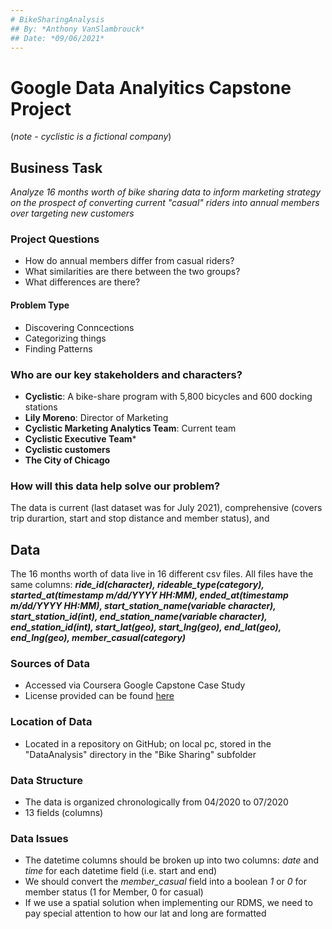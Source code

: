 ```yaml
---
# BikeSharingAnalysis
## By: *Anthony VanSlambrouck*
## Date: *09/06/2021*
---
```

# Google Data Analyitics Capstone Project

(*note - cyclistic is a fictional company*)
## Business Task 
*Analyze 16 months worth of bike sharing data to inform marketing strategy on the prospect of converting current "casual" riders into annual members over targeting new customers*
### Project Questions
- How do annual members differ from casual riders?
- What similarities are there between the two groups?
- What differences are there?
#### Problem Type
- Discovering Conncections
- Categorizing things
- Finding Patterns
### Who are our key stakeholders and characters?
- **Cyclistic**: A bike-share program with 5,800 bicycles and 600 docking stations
- **Lily Moreno**: Director of Marketing
- **Cyclistic Marketing Analytics Team**: Current team
- **Cyclistic Executive Team***
- **Cyclistic customers**
- **The City of Chicago**
### How will this data help solve our problem?
The data is current (last dataset was for July 2021), comprehensive (covers trip durartion, start and stop distance and member status), and 

## Data
The 16 months worth of data live in 16 different csv files. All files have the same columns: ***ride_id(character), rideable_type(category), started_at(timestamp m/dd/YYYY HH:MM), ended_at(timestamp m/dd/YYYY HH:MM), start_station_name(variable character), start_station_id(int), end_station_name(variable character), end_station_id(int), start_lat(geo), start_lng(geo), end_lat(geo), end_lng(geo), member_casual(category)***
### Sources of Data
- Accessed via Coursera Google Capstone Case Study
- License provided can be found [here](https://www.divvybikes.com/data-license-agreement)
### Location of Data
- Located in a repository on GitHub; on local pc, stored in the "DataAnalysis" directory in the "Bike Sharing" subfolder
### Data Structure
- The data is organized chronologically from 04/2020 to 07/2020
- 13 fields (columns)
### Data Issues
- The datetime columns should be broken up into two columns: *date* and *time* for each datetime field (i.e. start and end)
- We should convert the *member_casual* field into a boolean *1* or *0* for member status (1 for Member, 0 for casual)
- If we use a spatial solution when implementing our RDMS, we need to pay special attention to how our lat and long are formatted

